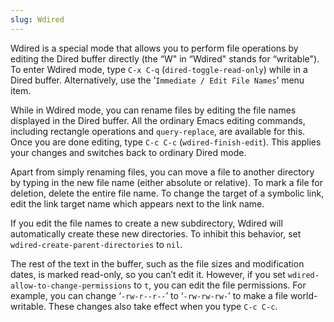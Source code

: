 ```yaml
---
slug: Wdired
---
```


Wdired is a special mode that allows you to perform file operations by editing the Dired buffer directly (the “W" in “Wdired" stands for “writable"). To enter Wdired mode, type `C-x C-q` (`dired-toggle-read-only`) while in a Dired buffer. Alternatively, use the ‘`Immediate / Edit File Names`’ menu item.

While in Wdired mode, you can rename files by editing the file names displayed in the Dired buffer. All the ordinary Emacs editing commands, including rectangle operations and `query-replace`, are available for this. Once you are done editing, type `C-c C-c` (`wdired-finish-edit`). This applies your changes and switches back to ordinary Dired mode.

Apart from simply renaming files, you can move a file to another directory by typing in the new file name (either absolute or relative). To mark a file for deletion, delete the entire file name. To change the target of a symbolic link, edit the link target name which appears next to the link name.

If you edit the file names to create a new subdirectory, Wdired will automatically create these new directories. To inhibit this behavior, set `wdired-create-parent-directories` to `nil`.

The rest of the text in the buffer, such as the file sizes and modification dates, is marked read-only, so you can’t edit it. However, if you set `wdired-allow-to-change-permissions` to `t`, you can edit the file permissions. For example, you can change ‘`-rw-r--r--`’ to ‘`-rw-rw-rw-`’ to make a file world-writable. These changes also take effect when you type `C-c C-c`.
